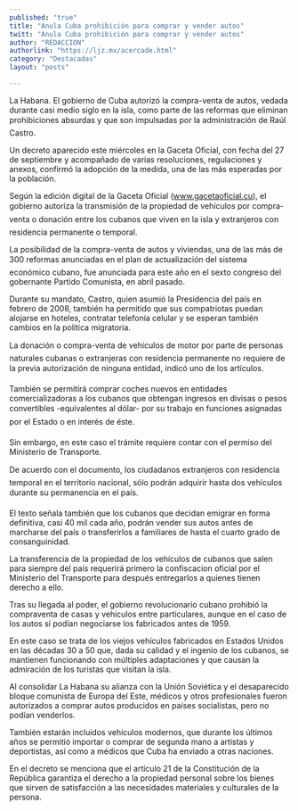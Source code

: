 ```yaml
---
published: "true"
title: "Anula Cuba prohibición para comprar y vender autos"
twitt: "Anula Cuba prohibición para comprar y vender autos"
author: "REDACCION"
authorlink: "https://ljz.mx/acercade.html"
category: "Destacadas"
layout: "posts"

---
```



  La Habana. El gobierno de Cuba autorizó la compra-venta de autos, vedada durante casi medio siglo en la isla, como parte de las reformas que eliminan prohibiciones absurdas y que son impulsadas por la administración de Raúl Castro.



  Un decreto aparecido este miércoles en la Gaceta Oficial, con fecha del 27 de septiembre y acompañado de varias resoluciones, regulaciones y anexos, confirmó la adopción de la medida, una de las más esperadas por la población.



  Según la edición digital de la Gaceta Oficial (www.gacetaoficial.cu), el gobierno autoriza la transmisión de la propiedad de vehículos por compra-venta o donación entre los cubanos que viven en la isla y extranjeros con residencia permanente o temporal.



  La posibilidad de la compra-venta de autos y viviendas, una de las más de 300 reformas anunciadas en el plan de actualización del sistema económico cubano, fue anunciada para este año en el sexto congreso del gobernante Partido Comunista, en abril pasado.



  Durante su mandato, Castro, quien asumió la Presidencia del país en febrero de 2008, también ha permitido que sus compatriotas puedan alojarse en hoteles, contratar telefonía celular y se esperan también cambios en la política migratoria.



  La donación o compra-venta de vehículos de motor por parte de personas naturales cubanas o extranjeras con residencia permanente no requiere de la previa autorización de ninguna entidad, indicó uno de los artículos.



  También se permitirá comprar coches nuevos en entidades comercializadoras a los cubanos que obtengan ingresos en divisas o pesos convertibles -equivalentes al dólar- por su trabajo en funciones asignadas por el Estado o en interés de éste.



  Sin embargo, en este caso el trámite requiere contar con el permiso del Ministerio de Transporte.



  De acuerdo con el documento, los ciudadanos extranjeros con residencia temporal en el territorio nacional, sólo podrán adquirir hasta dos vehículos durante su permanencia en el país.



  El texto señala también que los cubanos que decidan emigrar en forma definitiva, casi 40 mil cada año, podrán vender sus autos antes de marcharse del país o transferirlos a familiares de hasta el cuarto grado de consanguinidad.



  La transferencia de la propiedad de los vehículos de cubanos que salen para siempre del país requerirá primero la confiscacion oficial por el Ministerio del Transporte para después entregarlos a quienes tienen derecho a ello.



  Tras su llegada al poder, el gobierno revolucionario cubano prohibió la compraventa de casas y vehículos entre particulares, aunque en el caso de los autos sí podían negociarse los fabricados antes de 1959.



  En este caso se trata de los viejos vehículos fabricados en Estados Unidos en las décadas 30 a 50 que, dada su calidad y el ingenio de los cubanos, se mantienen funcionando con múltiples adaptaciones y que causan la admiración de los turistas que visitan la isla.



  Al consolidar La Habana su alianza con la Unión Soviética y el desaparecido bloque comunista de Europa del Este, médicos y otros profesionales fueron autorizados a comprar autos producidos en países socialistas, pero no podían venderlos.



  También estarán incluidos vehículos modernos, que durante los últimos años se permitió importar o comprar de segunda mano a artistas y deportistas, así como a médicos que Cuba ha enviado a otras naciones.



  En el decreto se menciona que el artículo 21 de la Constitución de la República garantiza el derecho a la propiedad personal sobre los bienes que sirven de satisfacción a las necesidades materiales y culturales de la persona.

